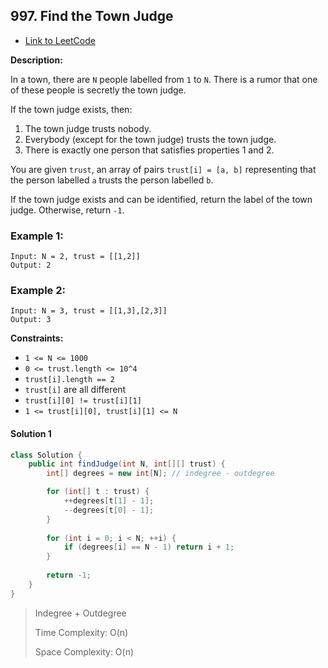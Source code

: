 ## 997. Find the Town Judge

- [Link to LeetCode](https://leetcode.com/problems/find-the-town-judge/)

**Description:**

In a town, there are `N` people labelled from `1` to `N`. There is a rumor that one of these people is secretly the town judge.

If the town judge exists, then:

1. The town judge trusts nobody.
2. Everybody (except for the town judge) trusts the town judge.
3. There is exactly one person that satisfies properties 1 and 2.

You are given `trust`, an array of pairs `trust[i] = [a, b]` representing that the person labelled `a` trusts the person labelled `b`.

If the town judge exists and can be identified, return the label of the town judge. Otherwise, return `-1`.



<!-- tabs:start -->

### **Example 1:**



```
Input: N = 2, trust = [[1,2]]
Output: 2
```



### **Example 2:**



```
Input: N = 3, trust = [[1,3],[2,3]]
Output: 3
```



<!-- tabs:end -->



**Constraints:**

- `1 <= N <= 1000`
- `0 <= trust.length <= 10^4`
- `trust[i].length == 2`
- `trust[i]` are all different
- `trust[i][0] != trust[i][1]`
- `1 <= trust[i][0], trust[i][1] <= N`



<!-- tabs:start -->

#### **Solution 1**

```java
class Solution {
    public int findJudge(int N, int[][] trust) {
        int[] degrees = new int[N]; // indegree - outdegree

        for (int[] t : trust) {
            ++degrees[t[1] - 1];
            --degrees[t[0] - 1];
        }
        
        for (int i = 0; i < N; ++i) {
            if (degrees[i] == N - 1) return i + 1;
        }
        
        return -1;
    }
}
```



> Indegree + Outdegree
>
> Time Complexity: O(n)
>
> Space Complexity: O(n)





<!-- tabs:end -->









